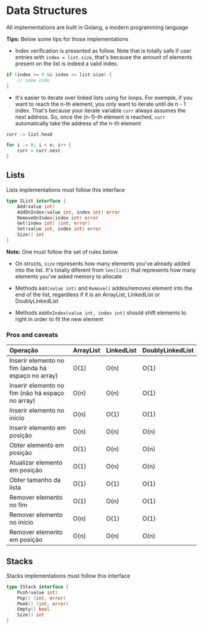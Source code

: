 # Data Structures

All implementations are built in Golang, a modern programming language

**Tips:** Below some tips for those implementations

- Index verification is presented as follow. Note that is totally safe if user entries with `index = list.size`, that's because the amount of elements present on the list is indeed a valid index.

```go
if (index >= 0 && index <= list.size) {
	// some code
}
```

- It's easier to iterate over linked lists using for loops. For exemple, if you want to reach the n-th element, you only want to iterate until de n - 1 index. That's because your iterate variable `curr` always assumes the next address. So, once the (n-1)-th element is reached, `curr` automatically take the address of the n-th element

```go 
curr := list.head

for i := 0; i < n; i++ {
	curr = curr.next
}
```

## Lists

Lists implementations must follow this interface

```go
type IList interface {
	Add(value int)
	AddOnIndex(value int, index int) error
	RemoveOnIndex(index int) error
	Get(index int) (int, error)
	Set(value int, index int) error
	Size() int
}
```

**Note:** One must follow the set of rules below

- On structs, `size` represents how many elements you've already added into the list. It's totally diferent from `len(list)` that represents how many elements you've asked memory to allocate

- Methods `Add(value int)` and `Remove()` addes/removes element into the end of the list, regardless if it is an ArrayList, LinkedList or DoublyLinkedList

- Methods `AddOnIndex(value int, index int)` should shift elements to right in order to fit the new element


### Pros and caveats

| **Operação**                                       | **ArrayList** | **LinkedList** | **DoublyLinkedList** |
|:---------------------------------------------------|---------------|----------------|----------------------|
| Inserir elemento no fim (ainda há espaço no array) |      O(1)     |      O(n)      |         O(1)         |
| Inserir elemento no fim (não há espaço no array)   |      O(n)     |      O(n)      |         O(1)         |
| Inserir elemento no início                         |      O(n)     |      O(1)      |         O(1)         |
| Inserir elemento em posição                        |      O(n)     |      O(n)      |         O(n)         |
| Obter elemento em posição                          |      O(1)     |      O(n)      |         O(n)         |
| Atualizar elemento em posição                      |      O(1)     |      O(n)      |         O(n)         |
| Obter tamanho da lista                             |      O(1)     |      O(1)      |         O(1)         |
| Remover elemento no fim                            |      O(1)     |      O(n)      |         O(1)         |
| Remover elemento no início                         |      O(n)     |      O(1)      |         O(1)         |
| Remover elemento em posição                        |      O(n)     |      O(n)      |         O(n)         |


## Stacks

Stacks implementations must follow this interface

```go
type IStack interface {
	Push(value int)
	Pop() (int, error)
	Peek() (int, error)
	Empty() bool
	Size() int
}
```
